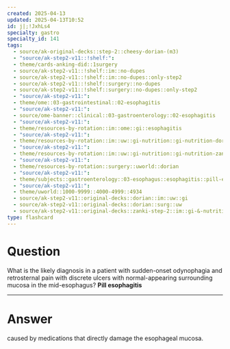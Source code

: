 ```yaml
---
created: 2025-04-13
updated: 2025-04-13T10:52
id: j|;!JxhLs4
specialty: gastro
specialty_id: 141
tags:
  - source/ak-original-decks::step-2::cheesy-dorian-(m3)
  - "source/ak-step2-v11::!shelf:": 
  - theme/cards-anking-did::1surgery
  - source/ak-step2-v11::!shelf::im::no-dupes
  - source/ak-step2-v11::!shelf::im::no-dupes::only-step2
  - source/ak-step2-v11::!shelf::surgery::no-dupes
  - source/ak-step2-v11::!shelf::surgery::no-dupes::only-step2
  - "source/ak-step2-v11:": 
  - theme/ome::03-gastrointestinal::02-esophagitis
  - "source/ak-step2-v11:": 
  - source/ome-banner::clinical::03-gastroenterology::02-esophagitis
  - "source/ak-step2-v11:": 
  - theme/resources-by-rotation::im::ome::gi::esophagitis
  - "source/ak-step2-v11:": 
  - theme/resources-by-rotation::im::uw::gi-nutrition::gi-nutrition-dorian
  - "source/ak-step2-v11:": 
  - theme/resources-by-rotation::im::uw::gi-nutrition::gi-nutrition-zanki
  - "source/ak-step2-v11:": 
  - theme/resources-by-rotation::surgery::uworld::dorian
  - "source/ak-step2-v11:": 
  - theme/subjects::gastroenterology::03-esophagus::esophagitis::pill-esophagitis
  - "source/ak-step2-v11:": 
  - theme/uworld::1000-9999::4000-4999::4934
  - source/ak-step2-v11::original-decks::dorian::im::uw::gi
  - source/ak-step2-v11::original-decks::dorian::surg::uw
  - source/ak-step2-v11::original-decks::zanki-step-2::im::gi-&-nutrition"
type: flashcard
---
```


# Question
What is the likely diagnosis in a patient with sudden-onset odynophagia and retrosternal pain with discrete ulcers with normal-appearing surrounding mucosa in the mid-esophagus?    **Pill esophagitis**

---

# Answer
caused by medications that directly damage the esophageal mucosa.